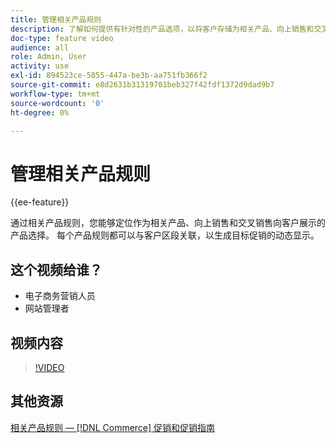 ```yaml
---
title: 管理相关产品规则
description: 了解如何提供有针对性的产品选项，以将客户存储为相关产品、向上销售和交叉销售。
doc-type: feature video
audience: all
role: Admin, User
activity: use
exl-id: 894523ce-5855-447a-be3b-aa751fb366f2
source-git-commit: e8d2631b31319701beb327f42fdf1372d9dad9b7
workflow-type: tm+mt
source-wordcount: '0'
ht-degree: 0%

---
```


# 管理相关产品规则

{{ee-feature}}

通过相关产品规则，您能够定位作为相关产品、向上销售和交叉销售向客户展示的产品选择。 每个产品规则都可以与客户区段关联，以生成目标促销的动态显示。

## 这个视频给谁？

- 电子商务营销人员
- 网站管理者

## 视频内容

>[!VIDEO](https://video.tv.adobe.com/v/343837?quality=12&learn=on)

## 其他资源

[相关产品规则 —  [!DNL Commerce] 促销和促销指南](https://experienceleague.adobe.com/docs/commerce-admin/marketing/promotions/product-relationships/product-related-rules.html)
